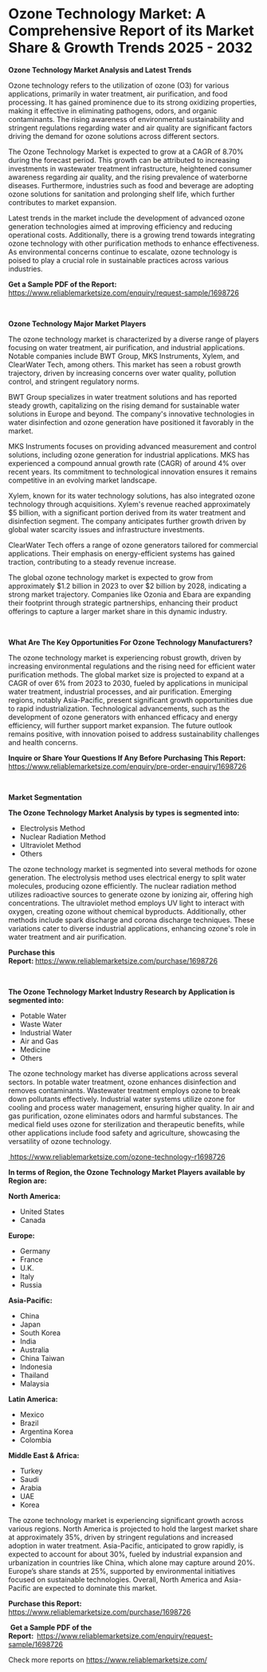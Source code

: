 <p><h1>Ozone Technology Market: A Comprehensive Report of its Market Share & Growth Trends 2025 - 2032</h1></p><p><strong>Ozone Technology Market Analysis and Latest Trends</strong></p>
<p><p>Ozone technology refers to the utilization of ozone (O3) for various applications, primarily in water treatment, air purification, and food processing. It has gained prominence due to its strong oxidizing properties, making it effective in eliminating pathogens, odors, and organic contaminants. The rising awareness of environmental sustainability and stringent regulations regarding water and air quality are significant factors driving the demand for ozone solutions across different sectors.</p><p>The Ozone Technology Market is expected to grow at a CAGR of 8.70% during the forecast period. This growth can be attributed to increasing investments in wastewater treatment infrastructure, heightened consumer awareness regarding air quality, and the rising prevalence of waterborne diseases. Furthermore, industries such as food and beverage are adopting ozone solutions for sanitation and prolonging shelf life, which further contributes to market expansion.</p><p>Latest trends in the market include the development of advanced ozone generation technologies aimed at improving efficiency and reducing operational costs. Additionally, there is a growing trend towards integrating ozone technology with other purification methods to enhance effectiveness. As environmental concerns continue to escalate, ozone technology is poised to play a crucial role in sustainable practices across various industries.</p></p>
<p><strong>Get a Sample PDF of the Report:&nbsp;</strong> <a href="https://www.reliablemarketsize.com/enquiry/request-sample/1698726?utm_campaign=2472&utm_medium=2&utm_source=Github&utm_content=ia&utm_term=09032025&utm_id=ozone-technology">https://www.reliablemarketsize.com/enquiry/request-sample/1698726</a></p>
<p>&nbsp;</p>
<p><strong>Ozone Technology Major Market Players</strong></p>
<p><p>The ozone technology market is characterized by a diverse range of players focusing on water treatment, air purification, and industrial applications. Notable companies include BWT Group, MKS Instruments, Xylem, and ClearWater Tech, among others. This market has seen a robust growth trajectory, driven by increasing concerns over water quality, pollution control, and stringent regulatory norms.</p><p>BWT Group specializes in water treatment solutions and has reported steady growth, capitalizing on the rising demand for sustainable water solutions in Europe and beyond. The company's innovative technologies in water disinfection and ozone generation have positioned it favorably in the market.</p><p>MKS Instruments focuses on providing advanced measurement and control solutions, including ozone generation for industrial applications. MKS has experienced a compound annual growth rate (CAGR) of around 4% over recent years. Its commitment to technological innovation ensures it remains competitive in an evolving market landscape.</p><p>Xylem, known for its water technology solutions, has also integrated ozone technology through acquisitions. Xylem's revenue reached approximately $5 billion, with a significant portion derived from its water treatment and disinfection segment. The company anticipates further growth driven by global water scarcity issues and infrastructure investments.</p><p>ClearWater Tech offers a range of ozone generators tailored for commercial applications. Their emphasis on energy-efficient systems has gained traction, contributing to a steady revenue increase.</p><p>The global ozone technology market is expected to grow from approximately $1.2 billion in 2023 to over $2 billion by 2028, indicating a strong market trajectory. Companies like Ozonia and Ebara are expanding their footprint through strategic partnerships, enhancing their product offerings to capture a larger market share in this dynamic industry.</p></p>
<p>&nbsp;</p>
<p><strong>What Are The Key Opportunities For Ozone Technology Manufacturers?</strong></p>
<p><p>The ozone technology market is experiencing robust growth, driven by increasing environmental regulations and the rising need for efficient water purification methods. The global market size is projected to expand at a CAGR of over 6% from 2023 to 2030, fueled by applications in municipal water treatment, industrial processes, and air purification. Emerging regions, notably Asia-Pacific, present significant growth opportunities due to rapid industrialization. Technological advancements, such as the development of ozone generators with enhanced efficacy and energy efficiency, will further support market expansion. The future outlook remains positive, with innovation poised to address sustainability challenges and health concerns.</p></p>
<p><strong>Inquire or Share Your Questions If Any Before Purchasing This Report:</strong> <a href="https://www.reliablemarketsize.com/enquiry/pre-order-enquiry/1698726?utm_campaign=2472&utm_medium=2&utm_source=Github&utm_content=ia&utm_term=09032025&utm_id=ozone-technology">https://www.reliablemarketsize.com/enquiry/pre-order-enquiry/1698726</a></p>
<p>&nbsp;</p>
<p><strong>Market Segmentation</strong></p>
<p><strong>The Ozone Technology Market Analysis by types is segmented into:</strong></p>
<p><ul><li>Electrolysis Method</li><li>Nuclear Radiation Method</li><li>Ultraviolet Method</li><li>Others</li></ul></p>
<p><p>The ozone technology market is segmented into several methods for ozone generation. The electrolysis method uses electrical energy to split water molecules, producing ozone efficiently. The nuclear radiation method utilizes radioactive sources to generate ozone by ionizing air, offering high concentrations. The ultraviolet method employs UV light to interact with oxygen, creating ozone without chemical byproducts. Additionally, other methods include spark discharge and corona discharge techniques. These variations cater to diverse industrial applications, enhancing ozone's role in water treatment and air purification.</p></p>
<p><strong>Purchase this Report:&nbsp;</strong><a href="https://www.reliablemarketsize.com/purchase/1698726?utm_campaign=2472&utm_medium=2&utm_source=Github&utm_content=ia&utm_term=09032025&utm_id=ozone-technology">https://www.reliablemarketsize.com/purchase/1698726</a></p>
<p>&nbsp;</p>
<p><strong>The Ozone Technology Market Industry Research by Application is segmented into:</strong></p>
<p><ul><li>Potable Water</li><li>Waste Water</li><li>Industrial Water</li><li>Air and Gas</li><li>Medicine</li><li>Others</li></ul></p>
<p><p>The ozone technology market has diverse applications across several sectors. In potable water treatment, ozone enhances disinfection and removes contaminants. Wastewater treatment employs ozone to break down pollutants effectively. Industrial water systems utilize ozone for cooling and process water management, ensuring higher quality. In air and gas purification, ozone eliminates odors and harmful substances. The medical field uses ozone for sterilization and therapeutic benefits, while other applications include food safety and agriculture, showcasing the versatility of ozone technology.</p></p>
<p><a href="https://www.reliablemarketsize.com/ozone-technology-r1698726?utm_campaign=2472&utm_medium=2&utm_source=Github&utm_content=ia&utm_term=09032025&utm_id=ozone-technology">&nbsp;https://www.reliablemarketsize.com/ozone-technology-r1698726</a></p>
<p><strong>In terms of Region, the Ozone Technology Market Players available by Region are:</strong></p>
<p>
    <p> <strong> North America: </strong>
        <ul>
            <li>United States</li>
            <li>Canada</li>
        </ul>
        </p> 
    <p> <strong> Europe: </strong>
        <ul>
            <li>Germany</li>
            <li>France</li>
            <li>U.K.</li>
            <li>Italy</li>
            <li>Russia</li>
        </ul>
        </p> 
    <p> <strong> Asia-Pacific: </strong>
        <ul>
            <li>China</li>
            <li>Japan</li>
            <li>South Korea</li>
            <li>India</li>
            <li>Australia</li>
            <li>China Taiwan</li>
            <li>Indonesia</li>
            <li>Thailand</li>
            <li>Malaysia</li>
        </ul>
        </p> 
    <p> <strong> Latin America: </strong>
        <ul>
            <li>Mexico</li>
            <li>Brazil</li>
            <li>Argentina Korea</li>
            <li>Colombia</li>
        </ul>
        </p> 
    <p> <strong> Middle East & Africa: </strong>
        <ul>
            <li>Turkey</li>
            <li>Saudi</li>
            <li>Arabia</li>
            <li>UAE</li>
            <li>Korea</li>
        </ul>
    </p>
    </p>
<p><p>The ozone technology market is experiencing significant growth across various regions. North America is projected to hold the largest market share at approximately 35%, driven by stringent regulations and increased adoption in water treatment. Asia-Pacific, anticipated to grow rapidly, is expected to account for about 30%, fueled by industrial expansion and urbanization in countries like China, which alone may capture around 20%. Europe’s share stands at 25%, supported by environmental initiatives focused on sustainable technologies. Overall, North America and Asia-Pacific are expected to dominate this market.</p></p>
<p><strong>Purchase this Report: </strong><a href="https://www.reliablemarketsize.com/purchase/1698726?utm_campaign=2472&utm_medium=2&utm_source=Github&utm_content=ia&utm_term=09032025&utm_id=ozone-technology">https://www.reliablemarketsize.com/purchase/1698726</a></p>
<p>&nbsp;<strong>Get a Sample PDF of the Report:&nbsp;&nbsp;</strong><a href="https://www.reliablemarketsize.com/enquiry/request-sample/1698726?utm_campaign=2472&utm_medium=2&utm_source=Github&utm_content=ia&utm_term=09032025&utm_id=ozone-technology">https://www.reliablemarketsize.com/enquiry/request-sample/1698726</a></p>
<p><strong></strong></p>
<p>Check more reports on <a href="https://www.reliablemarketsize.com/?utm_campaign=2472&utm_medium=2&utm_source=Github&utm_content=ia&utm_term=09032025&utm_id=ozone-technology">https://www.reliablemarketsize.com/</a></p>